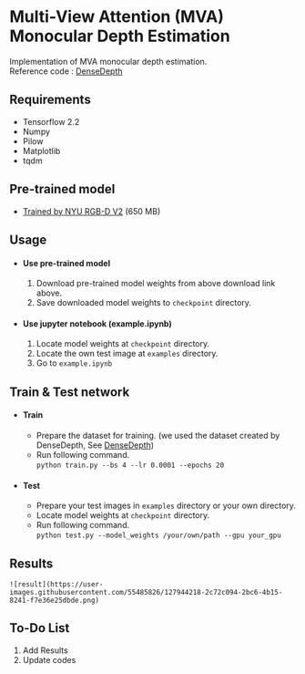 # Multi-View Attention (MVA) Monocular Depth Estimation
Implementation of MVA monocular depth estimation.   
Reference code : [DenseDepth](https://github.com/ialhashim/DenseDepth)

## Requirements
- Tensorflow 2.2
- Numpy
- Pilow
- Matplotlib
- tqdm

## Pre-trained model
* [Trained by NYU RGB-D V2](https://drive.google.com/uc?export=download&id=1k8McRE2vOtrkHmG9ZU6Cd-IUDtr2Fbbv) (650 MB)

## Usage
- #### Use pre-trained model   
    1. Download pre-trained model weights from above download link above.
    2. Save downloaded model weights to `checkpoint` directory.

- #### Use jupyter notebook (example.ipynb)
    1. Locate model weights at `checkpoint` directory.
    2. Locate the own test image at `examples` directory.
    3. Go to `example.ipynb`

## Train & Test network
- #### Train
    - Prepare the dataset for training. (we used the dataset created by DenseDepth, See [DenseDepth](https://github.com/ialhashim/DenseDepth))
    - Run following command.   
    ```python train.py --bs 4 --lr 0.0001 --epochs 20```

- #### Test
    - Prepare your test images in `examples` directory or your own directory.
    - Locate model weights at `checkpoint` directory.
    - Run following command.   
    ```python test.py --model_weights /your/own/path --gpu your_gpu```
    
## Results
    ![result](https://user-images.githubusercontent.com/55485826/127944218-2c72c094-2bc6-4b15-8241-f7e36e25dbde.png)
    
## To-Do List
1. Add Results
2. Update codes